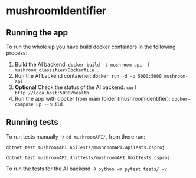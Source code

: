 # mushroomIdentifier

## Running the app

To run the whole up you have build docker containers in the following process:

1. Build the AI backend:
   `docker build -t mushroom-api -f mushroom_classifier/Dockerfile .`
2. Run the AI backend contaiener:
   `docker run -d -p 5000:5000 mushroom-api`
3. **Optional** Check the status of the AI backend:
   `curl http://localhost:5000/health`
4. Run the app with docker from main folder (mushroomIdentifier):
   `docker-compose up --build`

## Running tests

To run tests manually -> `cd mushroomAPI/`, from there run:

`dotnet test mushroomAPI.ApiTests/mushroomAPI.ApiTests.csproj`

`dotnet test mushroomAPI.UnitTests/mushroomAPI.UnitTests.csproj`

To run the tests for the AI backend -> `python -m pytest tests/ -v`
